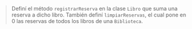 <img src="http://www.plantuml.com/plantuml/png/TP0zRiGW44PxJZ6YOZTsaTQAeirFwIh91LYCh94mHCnucoXtZo06OSdRyirxp7mNOXrvNPmOyHg3F4iuzpt8HmclU7KOs1ezW3J1CrflfH36QQ8cXHy1q8DBF0qm8l5JbZt_lmUZ7Kvw6k2J8_fP03oqkAeJK4QwpGOxtIcJi-Mn0EfK4QXX9bFIiZcbae8ws3OHju1J7dMuVAEE7vPil6bIDVmj1MHekvsHLnUQ0tlGAuUuUp7QSrhwtHRh0EWvVRV9rDxJxINTFKFjvIlZJIabU4cUW_UtAcmFhLlHuSIzBThwefsHEDO2s_ukra_hulu0" alt="" width="auto" height="auto">

> Definí el método `registrarReserva` en la clase `Libro` que suma una reserva a dicho libro.
> También definí `limpiarReservas`, el cual pone en 0 las reservas de todos los libros de una `Biblioteca`.